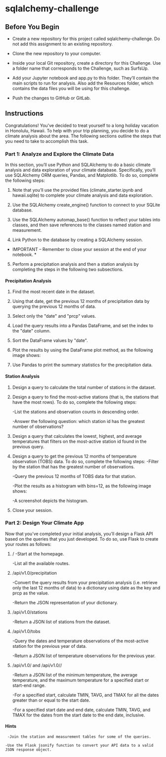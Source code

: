 # sqlalchemy-challenge

## Before You Begin

* Create a new repository for this project called sqlalchemy-challenge. Do not add this assignment to an existing repository.

* Clone the new repository to your computer.

* Inside your local Git repository, create a directory for this Challenge. Use a folder name that corresponds to the Challenge, such as SurfsUp.

* Add your Jupyter notebook and app.py to this folder. They’ll contain the main scripts to run for analysis. Also add the Resources folder, which contains the data files you will be using for this challenge.

* Push the changes to GitHub or GitLab.

## Instructions

Congratulations! You've decided to treat yourself to a long holiday vacation in Honolulu, Hawaii. To help with your trip planning, you decide to do a climate analysis about the area. The following sections outline the steps that you need to take to accomplish this task.

### Part 1: Analyze and Explore the Climate Data

In this section, you’ll use Python and SQLAlchemy to do a basic climate analysis and data exploration of your climate database. Specifically, you’ll use SQLAlchemy ORM queries, Pandas, and Matplotlib. To do so, complete the following steps:

1. Note that you’ll use the provided files (climate_starter.ipynb and hawaii.sqlite) to complete your climate analysis and data exploration.

2. Use the SQLAlchemy create_engine() function to connect to your SQLite database.

3. Use the SQLAlchemy automap_base() function to reflect your tables into classes, and then save references to the classes named station and measurement.

4. Link Python to the database by creating a SQLAlchemy session.

* IMPORTANT – Remember to close your session at the end of your notebook. *

5. Perform a precipitation analysis and then a station analysis by completing the steps in the following two subsections.

#### Precipitation Analysis

1. Find the most recent date in the dataset.

2. Using that date, get the previous 12 months of precipitation data by querying the previous 12 months of data.

3. Select only the "date" and "prcp" values.

4. Load the query results into a Pandas DataFrame, and set the index to the "date" column.

5. Sort the DataFrame values by "date".

6. Plot the results by using the DataFrame plot method, as the following image shows:

7. Use Pandas to print the summary statistics for the precipitation data.

#### Station Analysis

1. Design a query to calculate the total number of stations in the dataset.

2. Design a query to find the most-active stations (that is, the stations that have the most rows). To do so, complete the following steps:

    -List the stations and observation counts in descending order.
    
    -Answer the following question: which station id has the greatest number of observations?

3. Design a query that calculates the lowest, highest, and average temperatures that filters on the most-active station id found in the previous query.

4. Design a query to get the previous 12 months of temperature observation (TOBS) data. To do so, complete the following steps:
    -Filter by the station that has the greatest number of observations.
    
    -Query the previous 12 months of TOBS data for that station.
    
    -Plot the results as a histogram with bins=12, as the following image shows:
    
    -A screenshot depicts the histogram.

5. Close your session.

### Part 2: Design Your Climate App

Now that you’ve completed your initial analysis, you’ll design a Flask API based on the queries that you just developed. To do so, use Flask to create your routes as follows:

1. /
    -Start at the homepage.
    
    -List all the available routes.
    
2. /api/v1.0/precipitation

    -Convert the query results from your precipitation analysis (i.e. retrieve only the last 12 months of data) to a dictionary using date as the key and prcp as the value.

    -Return the JSON representation of your dictionary.

3. /api/v1.0/stations

    -Return a JSON list of stations from the dataset.

4. /api/v1.0/tobs

    -Query the dates and temperature observations of the most-active station for the previous year of data.
    
    -Return a JSON list of temperature observations for the previous year.

5. /api/v1.0/<start> and /api/v1.0/<start>/<end>

    -Return a JSON list of the minimum temperature, the average temperature, and the maximum temperature for a specified start or start-end range.

    -For a specified start, calculate TMIN, TAVG, and TMAX for all the dates greater than or equal to the start date.

    -For a specified start date and end date, calculate TMIN, TAVG, and TMAX for the dates from the start date to the end date, inclusive.

#### Hints

     -Join the station and measurement tables for some of the queries.

    -Use the Flask jsonify function to convert your API data to a valid JSON response object.
